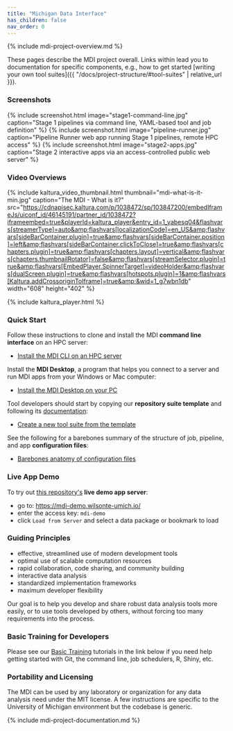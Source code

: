 ```yaml
---
title: "Michigan Data Interface"
has_children: false
nav_order: 0
---
```


<!-- please do not alter the next line -->
{% include mdi-project-overview.md %}  


These pages describe the MDI project overall.
Links within lead you to documentation for 
specific components, e.g., how to get started
[writing your own tool suites]({{ "/docs/project-structure/#tool-suites" | relative_url }}).

### Screenshots

{% include screenshot.html 
   image="stage1-command-line.jpg" 
   caption="Stage 1 pipelines via command line, YAML-based tool and job definition" %}
{% include screenshot.html 
   image="pipeline-runner.jpg" 
   caption="Pipeline Runner web app running Stage 1 pipelines, remote HPC access" %}
{% include screenshot.html 
   image="stage2-apps.jpg" 
   caption="Stage 2 interactive apps via an access-controlled public web server" %}

### Video Overviews

{% include kaltura_video_thumbnail.html 
   thumbnail="mdi-what-is-it-min.jpg" 
   caption="The MDI - What is it?"   
   src="https://cdnapisec.kaltura.com/p/1038472/sp/103847200/embedIframeJs/uiconf_id/46145191/partner_id/1038472?iframeembed=true&playerId=kaltura_player&entry_id=1_yabesq04&flashvars[streamerType]=auto&amp;flashvars[localizationCode]=en_US&amp;flashvars[sideBarContainer.plugin]=true&amp;flashvars[sideBarContainer.position]=left&amp;flashvars[sideBarContainer.clickToClose]=true&amp;flashvars[chapters.plugin]=true&amp;flashvars[chapters.layout]=vertical&amp;flashvars[chapters.thumbnailRotator]=false&amp;flashvars[streamSelector.plugin]=true&amp;flashvars[EmbedPlayer.SpinnerTarget]=videoHolder&amp;flashvars[dualScreen.plugin]=true&amp;flashvars[hotspots.plugin]=1&amp;flashvars[Kaltura.addCrossoriginToIframe]=true&amp;&wid=1_g7wbn1db"
   width="608"
   height="402" %}

{% include kaltura_player.html %}

### Quick Start

Follow these instructions to clone and install the MDI **command line interface** on an HPC server:

- [Install the MDI CLI on an HPC server](/mdi/docs/installation)

Install the **MDI Desktop**, a program that helps you connect to a server and run MDI apps from your Windows or Mac computer:

- [Install the MDI Desktop on your PC](/mdi-desktop-app/docs/installation)

Tool developers should start by copying our **repository suite template**
and following its [documentation](/mdi-suite-template):

- [Create a new tool suite from the template](https://github.com/MiDataInt/mdi-suite-template/generate)

See the following for a barebones summary of
the structure of job, pipeline, and app **configuration files**:

- [Barebones anatomy of configuration files](/docs/barebones)

### Live App Demo

To try out 
[this repository's](https://github.com/MiDataInt/demo-mdi-tools)
 **live demo app server**:

- go to: <https://mdi-demo.wilsonte-umich.io/>
- enter the access key: <code>mdi-demo</code>
- click <code>Load from Server</code> and select a data package or bookmark to load

### Guiding Principles

- effective, streamlined use of modern development tools
- optimal use of scalable computation resources
- rapid collaboration, code sharing, and community building
- interactive data analysis
- standardized implementation frameworks
- maximum developer flexibility

Our goal is to help you develop and share robust
data analysis tools more easily, or to use tools developed by others,
without forcing too many requirements into the process. 

### Basic Training for Developers

Please see our 
[Basic Training](https://midataint.github.io/mdi-basic-training) tutorials 
in the link below if you need help getting started with Git, the command line, job schedulers, 
R, Shiny, etc.

### Portability and Licensing

The MDI can 
be used by any laboratory or organization for any data analysis need
under the MIT license. A few instructions 
are specific to the University of Michigan environment but the codebase
is generic.

<!-- please do not alter the next line -->
{% include mdi-project-documentation.md %}
